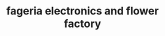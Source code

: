 ---
title: "fageria electronics and flower factory"
url: /sikar/fageria-electronics-and-flower-factory/
shop: electronics
---